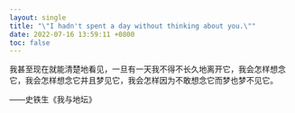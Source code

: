 ```yaml
---
layout: single
title: "\"I hadn't spent a day without thinking about you.\""
date: 2022-07-16 13:59:11 +0800
toc: false
---
```


我甚至现在就能清楚地看见，一旦有一天我不得不长久地离开它，我会怎样想念它，我会怎样想念它并且梦见它，我会怎样因为不敢想念它而梦也梦不见它。

——史铁生《我与地坛》
